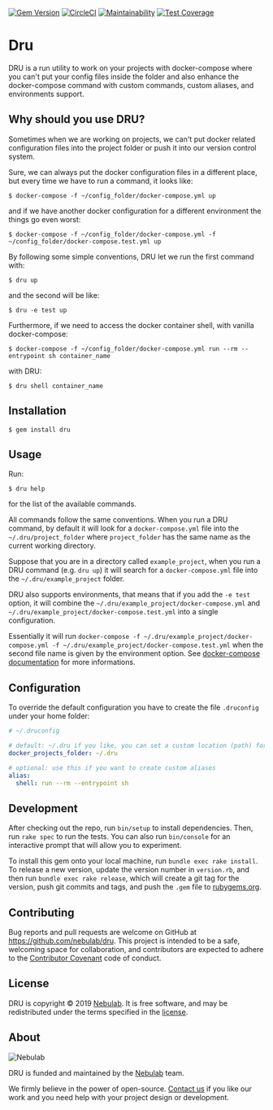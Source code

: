 [![Gem Version](https://badge.fury.io/rb/dru.svg)](https://badge.fury.io/rb/dru)
[![CircleCI](https://circleci.com/gh/nebulab/dru/tree/master.svg?style=svg)](https://circleci.com/gh/nebulab/dru/tree/master)
[![Maintainability](https://api.codeclimate.com/v1/badges/9049d097bf908467eb85/maintainability)](https://codeclimate.com/github/nebulab/dru/maintainability)
[![Test Coverage](https://api.codeclimate.com/v1/badges/9049d097bf908467eb85/test_coverage)](https://codeclimate.com/github/nebulab/dru/test_coverage)

# Dru

DRU is a run utility to work on your projects with docker-compose where you can't put your config files inside the folder and also enhance the docker-compose command with custom commands, custom aliases, and environments support.

## Why should you use DRU?

Sometimes when we are working on projects, we can't put docker related configuration files into the project folder
or push it into our version control system.

Sure, we can always put the docker configuration files in a different place, but every time we have to run a command, it looks like:

    $ docker-compose -f ~/config_folder/docker-compose.yml up

and if we have another docker configuration for a different environment the things go even worst:

    $ docker-compose -f ~/config_folder/docker-compose.yml -f ~/config_folder/docker-compose.test.yml up

By following some simple conventions, DRU let we run the first command with:

    $ dru up

and the second will be like:

    $ dru -e test up

Furthermore, if we need to access the docker container shell, with vanilla docker-compose:

    $ docker-compose -f ~/config_folder/docker-compose.yml run --rm --entrypoint sh container_name

with DRU:

    $ dru shell container_name

## Installation

    $ gem install dru

## Usage

Run:

    $ dru help

for the list of the available commands.

All commands follow the same conventions. When you run a DRU command, by default it will look for a `docker-compose.yml` file into the `~/.dru/project_folder` where `project_folder` has the same name as the current working directory.

Suppose that you are in a directory called `example_project`, when you run a DRU command (e.g. `dru up`) it will search for a `docker-compose.yml` file into the `~/.dru/example_project` folder.

DRU also supports environments, that means that if you add the `-e test` option, it will combine the `~/.dru/example_project/docker-compose.yml` and `~/.dru/example_project/docker-compose.test.yml` into a single configuration.

Essentially it will run `docker-compose -f ~/.dru/example_project/docker-compose.yml -f ~/.dru/example_project/docker-compose.test.yml` when the second file name is given by the environment option. See [docker-compose documentation](https://docs.docker.com/compose/reference/overview/#specifying-multiple-compose-files) for more informations.

## Configuration

To override the default configuration you have to create the file `.druconfig` under your home folder:

```yaml
# ~/.druconfig

# default: ~/.dru if you like, you can set a custom location (path) for your docker configurations projects like ~/docker-config
docker_projects_folder: ~/.dru

# optional: use this if you want to create custom aliases
alias:
  shell: run --rm --entrypoint sh
```

## Development

After checking out the repo, run `bin/setup` to install dependencies. Then, run `rake spec` to run the tests. You can also run `bin/console` for an interactive prompt that will allow you to experiment.

To install this gem onto your local machine, run `bundle exec rake install`. To release a new version, update the version number in `version.rb`, and then run `bundle exec rake release`, which will create a git tag for the version, push git commits and tags, and push the `.gem` file to [rubygems.org](https://rubygems.org).

## Contributing

Bug reports and pull requests are welcome on GitHub at https://github.com/nebulab/dru. This project is intended to be a safe, welcoming space for collaboration, and contributors are expected to adhere to the [Contributor Covenant](http://contributor-covenant.org) code of conduct.

## License

DRU is copyright © 2019 [Nebulab](http://nebulab.it/). It is free software, and may be redistributed under the terms specified in the [license](LICENSE.txt).

## About

![Nebulab](http://nebulab.it/assets/images/public/logo.svg)

DRU is funded and maintained by the [Nebulab](http://nebulab.it/) team.

We firmly believe in the power of open-source. [Contact us](http://nebulab.it/contact-us/) if you like our work and you need help with your project design or development.
